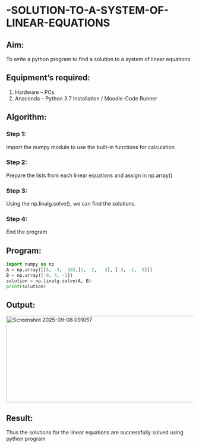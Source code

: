 # -SOLUTION-TO-A-SYSTEM-OF-LINEAR-EQUATIONS
## Aim:
To write a python program to find a solution to a system of linear equations.
## Equipment’s required:
1. 	Hardware – PCs
2. 	Anaconda – Python 3.7 Installation / Moodle-Code Runner
## Algorithm:
### Step 1: 
Import the numpy module to use the built-in functions for calculation
### Step 2: 
Prepare the lists from each linear equations and assign in np.array()
### Step 3: 
Using the np.linalg.solve(), we can find the solutions.
### Step 4: 
End the program
## Program:
```python 
import numpy as np
A = np.array([[5, -3, -10],[2,  2,  -3], [-3, -1,  5]])
B = np.array([-9, 4, -1])
solution = np.linalg.solve(A, B)
print(solution)
```

## Output:
<img width="831" height="233" alt="Screenshot 2025-09-08 091057" src="https://github.com/user-attachments/assets/b4a8e215-48bd-4e0c-a219-1dcb86ff36f0" />

## Result: 
Thus the solutions for the linear equations are successfully solved using python program

